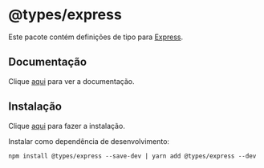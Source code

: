 # @types/express

Este pacote contém definições de tipo para [Express](express.md).

## Documentação

Clique [aqui](https://github.com/DefinitelyTyped/DefinitelyTyped) para ver a documentação.

## Instalação

Clique [aqui](https://www.npmjs.com/package/@types/express) para fazer a instalação.

Instalar como dependência de desenvolvimento:

```
npm install @types/express --save-dev | yarn add @types/express --dev
```